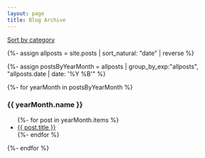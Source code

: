 ```yaml
---
layout: page
title: Blog Archive
---
```


<a href="/archive">Sort by category</a>

{%- assign allposts = site.posts | sort_natural: "date" | reverse %}

{%- assign postsByYearMonth = allposts | group_by_exp:"allposts", "allposts.date | date: '%Y %B'"  %}

{%- for yearMonth in postsByYearMonth %}
<h3>{{ yearMonth.name }}</h3>
<ul>
  {%- for post in yearMonth.items %}
  <li><a href="{{ post.url }}">{{ post.title }}</a></li>
  {%- endfor %}
</ul>
{%- endfor %}
